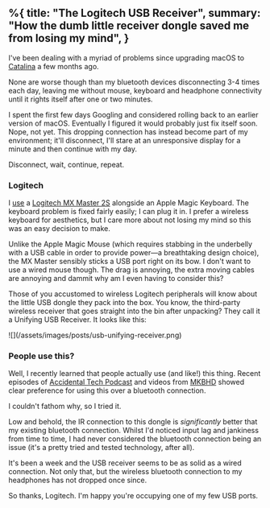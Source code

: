 %{
  title: "The Logitech USB Receiver",
  summary: "How the dumb little receiver dongle saved me from losing my mind",
}
---

I've been dealing with a myriad of problems since upgrading macOS to [Catalina](https://www.apple.com/macos/catalina/) a few months ago.

None are worse though than my bluetooth devices disconnecting 3-4 times each day, leaving me without mouse, keyboard and headphone connectivity until it rights itself after one or two minutes.

I spent the first few days Googling and considered rolling back to an earlier version of macOS. Eventually I figured it would probably just fix itself soon. Nope, not yet. This dropping connection has instead become part of my environment; it'll disconnect, I'll stare at an unresponsive display for a minute and then continue with my day.

Disconnect, wait, continue, repeat.

### Logitech

I [use](/posts/2019/gear-2019) a [Logitech MX Master 2S](https://www.logitech.com/en-ph/product/mx-master-2s-flow) alongside an Apple Magic Keyboard. The keyboard problem is fixed fairly easily; I can plug it in. I prefer a wireless keyboard for aesthetics, but I care more about not losing my mind so this was an easy decision to make.

Unlike the Apple Magic Mouse (which requires stabbing in the underbelly with a USB cable in order to provide power—a breathtaking design choice), the MX Master sensibly sticks a USB port right on its bow. I don't want to use a wired mouse though. The drag is annoying, the extra moving cables are annoying and dammit why am I even having to consider this?

Those of you accustomed to wireless Logitech peripherals will know about the little USB dongle they pack into the box. You know, the third-party wireless receiver that goes straight into the bin after unpacking? They call it a Unifying USB Receiver. It looks like this:

<div class="centered" style="" markdown="1">
![](/assets/images/posts/usb-unifying-receiver.png)
</div>

### People use this?

Well, I recently learned that people actually use (and like!) this thing. Recent episodes of [Accidental Tech Podcast](http://atp.fm) and videos from [MKBHD](https://www.youtube.com/user/marquesbrownlee) showed clear preference for using this over a bluetooth connection.

I couldn't fathom why, so I tried it.

Low and behold, the IR connection to this dongle is _significantly_ better that my existing bluetooth connection. Whilst I'd noticed input lag and jankiness from time to time, I had never considered the bluetooth connection being an issue (it's a pretty tried and tested technology, after all).

It's been a week and the USB receiver seems to be as solid as a wired connection. Not only that, but the wireless bluetooth connection to my headphones has not dropped once since.

So thanks, Logitech. I'm happy you're occupying one of my few USB ports.
